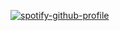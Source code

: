 <!--
**QiKeO/QiKeO** is a ✨ _special_ ✨ repository because its `README.md` (this file) appears on your GitHub profile.

Here are some ideas to get you started:

- 🔭 I’m currently working on ...
- 🌱 I’m currently learning ...
- 👯 I’m looking to collaborate on ...
- 🤔 I’m looking for help with ...
- 💬 Ask me about ...
- 📫 How to reach me: ...
- 😄 Pronouns: ...
- ⚡ Fun fact: ...
![](http://github-profile-summary-cards.vercel.app/api/cards/repos-per-language?username=QiKeO&theme=default)
![](http://github-profile-summary-cards.vercel.app/api/cards/repos-per-language?username=QiKeO&theme=default)
![](http://github-profile-summary-cards.vercel.app/api/cards/repos-per-language?username=QiKeO&theme=default)
![](http://github-profile-summary-cards.vercel.app/api/cards/repos-per-language?username=QiKeO&theme=default)
-->
[![spotify-github-profile](https://spotify-github-profile.vercel.app/api/view?uid=31pvdohpucd4iewynax3k7qucr4i&cover_image=true&theme=default&show_offline=false&background_color=121212&interchange=false&bar_color=53b14f&bar_color_cover=false)](https://github.com/kittinan/spotify-github-profile)

<!--[![spotify-github-profile](https://spotify-github-profile.vercel.app/api/view?uid=31pvdohpucd4iewynax3k7qucr4i&cover_image=true&theme=novatorem&show_offline=false&background_color=121212&interchange=false&bar_color=53b14f&bar_color_cover=false)](https://github.com/kittinan/spotify-github-profile)

![](http://github-profile-summary-cards.vercel.app/api/cards/profile-details?username=QiKeO&theme=default)-->

